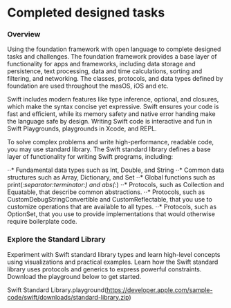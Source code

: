 # Completed designed tasks

### Overview
Using the foundation framework with open language to complete designed tasks and challenges. The foundation framework provides a base layer of functionality for apps and frameworks, including data storage and persistence, text processing, data and time calculations, sorting and filtering, and networking. The classes, protocols, and data types defined by foundation are used throughout the masOS, iOS and etc.

Swift includes modern features like type inference, optional, and closures, which make the syntax concise yet expressive. Swift ensures your code is fast and efficient, while its memory safety and native error handing make the language safe by design. Writing Swift code is interactive and fun in Swift Playgrounds, playgrounds in Xcode, and REPL.

To solve complex problems and write high-performance, readable code, you may use standard library. The Swift standard library defines a base layer of functionality for writing Swift programs, including:

⋅⋅*	Fundamental data types such as Int, Double, and String
⋅⋅*	Common data structures such as Array, Dictionary, and Set
⋅⋅*	Global functions such as print(_:separator:terminator:) and abs(_:)
⋅⋅* Protocols, such as Collection and Equatable, that describe common abstractions.
⋅⋅*	Protocols, such as CustomDebugStringConvertible and CustomReflectable, that you use to customize operations that are available to all types.
⋅⋅*	Protocols, such as OptionSet, that you use to provide implementations that would otherwise require boilerplate code.

### Explore the Standard Library
Experiment with Swift standard library types and learn high-level concepts using visualizations and practical examples. Learn how the Swift standard library uses protocols and generics to express powerful constraints. Download the playground below to get started.

Swift Standard Library.playground(https://developer.apple.com/sample-code/swift/downloads/standard-library.zip)

